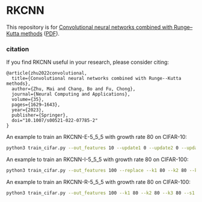 # RKCNN


This repository is for [Convolutional neural networks combined with Runge–Kutta methods](https://doi.org/10.1007/s00521-022-07785-2) ([PDF](https://rdcu.be/cXBna)).

### citation
If you find RKCNN useful in your research, please consider citing:

	@article{zhu2022convolutional,
	  title={Convolutional neural networks combined with Runge--Kutta methods},
	  author={Zhu, Mai and Chang, Bo and Fu, Chong},
	  journal={Neural Computing and Applications},
	  volume={35},
	  pages={1629–1643},
	  year={2023},
	  publisher={Springer},
	  doi="10.1007/s00521-022-07785-2"
	}

An example to train an RKCNN-E-5_5_5 with growth rate 80 on CIFAR-10:

```bash
python3 train_cifar.py --out_features 10 --update1 0 --update2 0 --update3 0 --k1 80 --k2 80 --k3 80 --s1 5 --s2 5 --s3 5 --batch-size 32 --attention --bottleneck
```

An example to train an RKCNN-I-5_5_5 with growth rate 80 on CIFAR-100:

```bash
python3 train_cifar.py --out_features 100 --replace --k1 80 --k2 80 --k3 80 --s1 5 --s2 5 --s3 5 --batch-size 32 --attention --bottleneck
```

An example to train an RKCNN-R-5_5_5 with growth rate 80 on CIFAR-100:

```bash
python3 train_cifar.py --out_features 100 --k1 80 --k2 80 --k3 80 --s1 5 --s2 5 --s3 5 --batch-size 32 --attention --bottleneck
```
